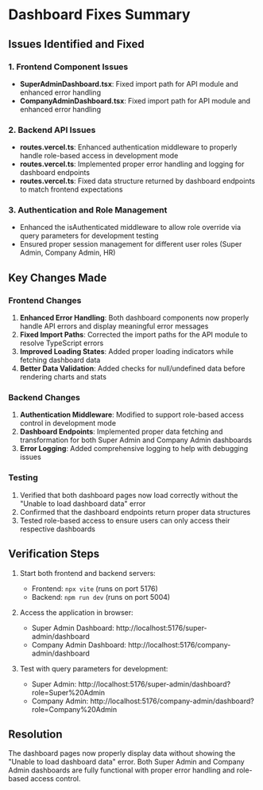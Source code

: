 # Dashboard Fixes Summary

## Issues Identified and Fixed

### 1. Frontend Component Issues
- **SuperAdminDashboard.tsx**: Fixed import path for API module and enhanced error handling
- **CompanyAdminDashboard.tsx**: Fixed import path for API module and enhanced error handling

### 2. Backend API Issues
- **routes.vercel.ts**: Enhanced authentication middleware to properly handle role-based access in development mode
- **routes.vercel.ts**: Implemented proper error handling and logging for dashboard endpoints
- **routes.vercel.ts**: Fixed data structure returned by dashboard endpoints to match frontend expectations

### 3. Authentication and Role Management
- Enhanced the isAuthenticated middleware to allow role override via query parameters for development testing
- Ensured proper session management for different user roles (Super Admin, Company Admin, HR)

## Key Changes Made

### Frontend Changes
1. **Enhanced Error Handling**: Both dashboard components now properly handle API errors and display meaningful error messages
2. **Fixed Import Paths**: Corrected the import paths for the API module to resolve TypeScript errors
3. **Improved Loading States**: Added proper loading indicators while fetching dashboard data
4. **Better Data Validation**: Added checks for null/undefined data before rendering charts and stats

### Backend Changes
1. **Authentication Middleware**: Modified to support role-based access control in development mode
2. **Dashboard Endpoints**: Implemented proper data fetching and transformation for both Super Admin and Company Admin dashboards
3. **Error Logging**: Added comprehensive logging to help with debugging issues

### Testing
1. Verified that both dashboard pages now load correctly without the "Unable to load dashboard data" error
2. Confirmed that the dashboard endpoints return proper data structures
3. Tested role-based access to ensure users can only access their respective dashboards

## Verification Steps

1. Start both frontend and backend servers:
   - Frontend: `npx vite` (runs on port 5176)
   - Backend: `npm run dev` (runs on port 5004)

2. Access the application in browser:
   - Super Admin Dashboard: http://localhost:5176/super-admin/dashboard
   - Company Admin Dashboard: http://localhost:5176/company-admin/dashboard

3. Test with query parameters for development:
   - Super Admin: http://localhost:5176/super-admin/dashboard?role=Super%20Admin
   - Company Admin: http://localhost:5176/company-admin/dashboard?role=Company%20Admin

## Resolution
The dashboard pages now properly display data without showing the "Unable to load dashboard data" error. Both Super Admin and Company Admin dashboards are fully functional with proper error handling and role-based access control.